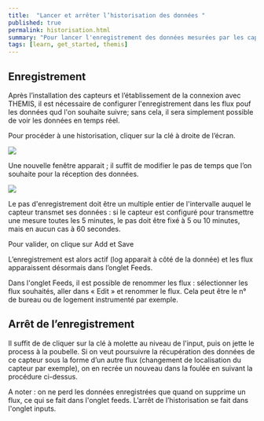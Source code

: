 ```yaml
---
title:  "Lancer et arrêter l’historisation des données "
published: true
permalink: historisation.html
summary: "Pour lancer l'enregistrement des données mesurées par les capteurs, il suffit de suivre cette procédure"
tags: [learn, get_started, themis]
---
```


## Enregistrement

Après l’installation des capteurs et l’établissement de la connexion avec THEMIS, il est nécessaire de configurer l'enregistrement dans les flux pouf les données qud l'on souhaite suivre; sans cela, il sera simplement possible de voir les données en temps réel. 

Pour procéder à une historisation, cliquer sur la clé à droite de l’écran. 

![](images/post5/Clé_molette.PNG)

Une nouvelle fenêtre apparait ; il suffit de modifier le pas de temps que l’on souhaite pour la réception des données. 

![](images/post5/fréquence.PNG)

Le pas d'enregistrement doit être un multiple entier de l'intervalle auquel le capteur transmet ses données : si le capteur est configuré pour transmettre une mesure toutes les 5 minutes, le pas doit être fixé à 5 ou 10 minutes, mais en aucun cas à 60 secondes. 

Pour valider, on clique sur <span class="label label-info">Add</span> et <span class="label label-info">Save</span>

L’enregistrement est alors actif (<span class="label label-info">log</span> apparait à côté de la donnée) et les flux apparaissent désormais dans l’onglet Feeds. 

Dans l'onglet Feeds, il est possible de renommer les flux : sélectionner les flux souhaités, aller dans « Edit » et renommer le flux. Cela peut être le n° de bureau ou de logement instrumenté par exemple. 

## Arrêt de l’enregistrement 

Il suffit de de cliquer sur la clé à molette au niveau de l'input, puis on jette le process à la poubelle. Si on veut poursuivre la récupération des données de ce capteur sous la forme d’un autre flux (changement de localisation du capteur par exemple), on en recrée un nouveau dans la foulée en suivant la procédure ci-dessus.

A noter : on ne perd les données enregistrées que quand on supprime un flux, ce qui se fait dans l'onglet feeds. L’arrêt de l’historisation se fait dans l'onglet inputs. 
